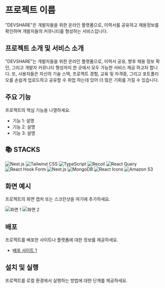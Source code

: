 # 프로젝트 이름

"DEVSHARE"은 개발자들을 위한 온라인 플랫폼으로, 이력서를 공유하고 채용정보를 확인하며 개발자들의 커뮤니티를 형성하는 서비스입니다.

## 프로젝트 소개 및 서비스 소개

"DEVSHARE"는 개발자들을 위한 온라인 플랫폼으로, 이력서 공유, 향후 채용 정보 확인, 그리고 개발자 커뮤니티 형성까지 한 곳에서 모두 가능한 서비스 제공 하고자 합니다.
또, 사용자들은 자신의 기술 스택, 프로젝트 경험, 교육 및 자격증, 그리고 포트폴리오를 손쉽게 업로드하고 공유할 수 취업 하는데 있어 더 많은 기회를 가질 수 있습니다.

## 주요 기능

프로젝트의 핵심 기능을 나열하세요.

- 기능 1: 설명
- 기능 2: 설명
- 기능 3: 설명

## 📚 STACKS
<p>
<img src="https://img.shields.io/badge/Next.js-000000?style=for-the-badge&logo=next.js&logoColor=white" alt="Next.js">
<img src="https://img.shields.io/badge/Tailwind%20CSS-38B2AC?style=for-the-badge&logo=tailwind-css&logoColor=white" alt="Tailwind CSS">
<img src="https://img.shields.io/badge/TypeScript-3178C6?style=for-the-badge&logo=typescript&logoColor=white" alt="TypeScript">
<img src="https://img.shields.io/badge/Recoil-764ABC?style=for-the-badge&logo=recoil&logoColor=white" alt="Recoil">
<img src="https://img.shields.io/badge/React%20Query-FF4154?style=for-the-badge&logo=react-query&logoColor=white" alt="React Query">
<img src="https://img.shields.io/badge/React%20Hook%20Form-EB4034?style=for-the-badge&logo=react-hook-form&logoColor=white" alt="React Hook Form">
<img src="https://img.shields.io/badge/Next.js-000000?style=for-the-badge&logo=next.js&logoColor=white" alt="Next.js">
<img src="https://img.shields.io/badge/MongoDB-47A248?style=for-the-badge&logo=mongodb&logoColor=white" alt="MongoDB">
<img src="https://img.shields.io/badge/React%20Icons-61DAFB?style=for-the-badge&logo=react&logoColor=black" alt="React Icons">
<img src="https://img.shields.io/badge/Amazon%20S3-569A31?style=for-the-badge&logo=amazon-s3&logoColor=white" alt="Amazon S3">
</p>

## 화면 예시

프로젝트의 화면 캡처 또는 스크린샷을 여기에 추가하세요.

![화면 1](screenshots/screenshot1.png)
![화면 2](screenshots/screenshot2.png)

## 배포

프로젝트를 배포한 사이트나 플랫폼에 대한 정보를 제공하세요.

- [배포 사이트 1](https://example.com)

## 설치 및 실행

프로젝트를 로컬 환경에서 실행하는 방법에 대한 단계를 제공하세요.
